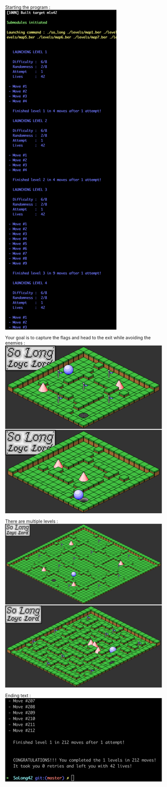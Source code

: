 Starting the program :
![starting the program](preview/1.png)

Your goal is to capture the flags and head to the exit while avoiding the enemies :
![moving about](preview/2.png)
![capturing falgs](preview/3.png)

There are multiple levels :
![multiple levels](preview/4.png)
![pacman](preview/5.png)

Ending text :
![ending](preview/6.png)
